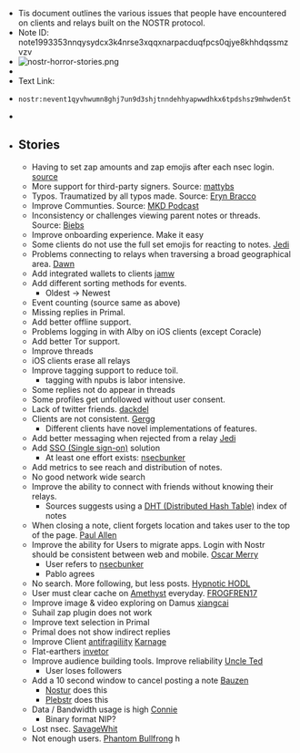 - Tis document outlines the various issues that people have encountered on clients and relays built on the NOSTR protocol.
- Note ID: note1993353nnqysydcx3k4nrse3xqqxnarpacduqfpcs0qjye8khhdqssmzvzv
- ![nostr-horror-stories.png](../assets/nostr-horror-stories_1706196157964_0.png)
-
- Text Link:
-
  ```
  nostr:nevent1qyvhwumn8ghj7un9d3shjtnndehhyapwwdhkx6tpdshsz9mhwden5te0wfjkccte9ec8y6tdv9kzumn9wshsz9nhwden5te0wfjkccte9ehx7um5wghxuet59uq3xamnwvaz7tmsw4e8qmr9wpskwtn9wvhszrnhwden5te0dehhxtnvdakz7qg4waehxw309aex2mrp0yhxgctdw4eju6t09uq3wamnwvaz7tmjv4kxz7fwdehhxarj9e3xzmny9uq3vamnwvaz7tm9v3jkutnwdaehgu3wd3skuep0qywhwumn8ghj7mn0wd68ytnzd96xxmmfdejhytnnda3kjctv9uq35amnwvaz7tmwdaehgu3w0fjkyetyv4jjucmvda6kgtcqyq5kxxjxwvqjq3hq6x6kvwrxycqq605v8hphspy8zpuzgny767a5zk28ft3
  ```
-
- ## Stories
	- Having to set zap amounts and zap emojis after each nsec login. [source](https://nostr.band/?q=nevent1qythwumn8ghj7un9d3shjtnswf5k6ctv9ehx2ap0qyghwumn8ghj7mn0wd68ytnhd9hx2tcpz3mhxue69uhkummnw3ezud3c8qhx7un89uqjvamnwvaz7tmxw3czu6rpd35kvctc9ee8warg94skzcmgv4hzuer99ahx7um5wgq3jamnwvaz7tmsw43xc6tr9eex2mrp095kueewd9hj7qgnwaehxw309ac82unsd3jhqct89ejhxtcprdmhxue69uhhyetvv9ujummjv9hxwetsd9kxctnyv4mz7qghwaehxw309aex2mrp0yhxummnw3ezucnpdejz7qgwwaehxw309ahx7uewd3hkctcpz4mhxue69uhhyetvv9ujuerpd46hxtnfduhsqgyxwtqdxml20cgaamleeyk09khuregc5hl3vx6q4ynlkvh07tj47g3rqeth)
	- More support for third-party signers. Source: [mattybs](https://nostr.band/?q=note18jezfc73fd6rvpdjpf56w0zsx2rzjnpy4vnt0dqnwhyu6t33hwvszweac6)
	- Typos. Traumatized by all typos made. Source: [Eryn Bracco](https://nostr.band/?q=note13aecr7tp7u8xgzm9w0u0jq79kdqcfxt5nz3457j4jq9rr9cn5y5qmh69ny)
	- Improve Communties. Source: [MKD Podcast](https://nostr.band/?q=note1pad48m90f4frntd8sc5fstzz2687a4qhvhl8fkghzx5pddaxry5qn0z90l)
	- Inconsistency or challenges viewing parent notes or threads. Source: [Biebs]()
	- Improve onboarding experience. Make it easy
	- Some clients do not use the full set emojis for reacting to notes. [Jedi](https://nostr.band/?q=note1mh35v6jr5094lxd0z9ln56djjk5tm3xqhtlnnpktnpsa0v0nmkcsuevsh3)
	- Problems connecting to relays when traversing a broad geographical area. [Dawn](https://nostr.band/?q=note1wkcwhsjsf4q0kaw33arwlslljmz3fhwtrg6shdwpn4v6ewzxsh2qhqaa9k)
	- Add integrated wallets to clients [jamw](https://nostr.band/?q=note1zzrut0vjm5flwv7zdd32pd63765lgyffq4fm7hpaf6pvxkgpehxse3ue4x)
	- Add different sorting methods for events.
		- Oldest -> Newest
	- Event counting (source same as above)
	- Missing replies in Primal.
	- Add better offline support.
	- Problems logging in with Alby on iOS clients (except Coracle)
	- Add better Tor support.
	- Improve threads
	- iOS clients erase all relays
	- Improve tagging support to reduce toil.
		- tagging with npubs is labor intensive.
	- Some replies not do appear in threads
	- Some profiles get unfollowed without user consent.
	- Lack of twitter friends. [dackdel](https://nostr.band/?q=note1xzj28q2su3gapvsufpe0yzztvrcnckrlefpw30fszcgtcnemfcys3zyp6t)
	- Clients are not consistent. [Gergg](https://nostr.band/?q=note1j7u2gunxmj5zmxe00kpk877uchlmwp8rys863kly705f6395l5hqyz429p)
		- Different clients have novel implementations of features.
	- Add better messaging when rejected from a relay [Jedi](https://nostr.band/?q=note1l24p2k0jdwkmmgz29jf0hqfpuqtf8dc7uhce472weu4gv8uy7eks8m83uq)
	- Add [SSO (Single sign-on)](https://en.wikipedia.org/wiki/Single_sign-on) solution
		- At least one effort exists: [nsecbunker](https://nsecbunker.com/)
	- Add metrics to see reach and distribution of notes.
	- No good network wide search
	- Improve the ability to connect with friends without knowing their relays.
		- Sources suggests using a [DHT (Distributed Hash Table)](https://en.wikipedia.org/wiki/Distributed_hash_table) index of notes
	- When closing a note, client forgets location and takes user to the top of the page. [Paul Allen](https://nostr.band/?q=note1047d0g5yuwwau46q0cmanlv06jhpdm02tqrn0l9w5jkchzjukxfqhmue9r)
	- Improve the ability for Users to migrate apps. Login with Nostr should be consistent between web and mobile. [Oscar Merry](https://nostr.band/?q=note1y40dzcnhed5403646u2wqp0q0jnxm8f56sjq97k50vx3v0qdrrsssgnhhv)
		- User refers to [nsecbunker](https://nsecbunker.com/)
		- Pablo agrees
	- No search. More following, but less posts. [Hypnotic HODL](https://nostr.band/?q=note1qkq005glqt3pqzlcz2nlu3dns2j0lstpv276n4nrjf7hzgzez0qqytklar)
	- User must clear cache on [Amethyst](https://github.com/vitorpamplona/amethyst) everyday. [FROGFREN17](https://nostr.band/?q=note1frq89qt0c5kl47cndvg0le7eezd2der2ztehmp7zdr25hm99ny7qpzrg9e)
	- Improve image & video exploring on Damus [xiangcai](https://nostr.band/?q=note15jvrwvzm6fx3f3z606a2h9jyr5tzzj0gcdn9e5hapq270jydfuksmm6cr5)
	- Suhail zap plugin does not work
	- Improve text selection in Primal
	- Primal does not show indirect replies
	- Improve Client [antifragiliity](https://en.wikipedia.org/wiki/Antifragility) [Karnage](https://nostr.band/?q=note15uc9mlpj5rkmxa46u3ur74n20x0zuyl9c3tkt7qp2q8mk9fg3tjqtpcvve)
	- Flat-earthers [invetor](https://nostr.band/?q=note123ee2r8cdc9mfkq3dmsp5zlpjqm5jdkay5llev0gd9pnypzcvzzsg4ptj4)
	- Improve audience building tools. Improve reliability [Uncle Ted](https://nostr.band/?q=note15yk002uwqfu4evdqnhud0nfxa00pxtws9mv38p5lrhg29txs2qmqg7xl9k)
		- User loses followers
	- Add a 10 second window to cancel posting a note [Bauzen](https://nostr.band/?q=note12ffq29mye5jekrn7r2pra0y627ar4jnudpnzs7la068cgq4v076qp25524)
		- [Nostur](https://nostur.com/) does this
		- [Plebstr](https://plebstr.com/) does this
	- Data / Bandwidth usage is high [Connie](https://nostr.band/?q=note1ka4s6fn2xv2fsa4xwh8kzruqkaqugyvcaqk72vnlryrc2xy0vuasrfcxe0)
		- Binary format NIP?
	- Lost nsec. [SavageWhit](https://nostr.band/?q=note1yf9djks03ruqcrtw940wseftqjgl8rwkm4rmacq6xacxl9k6l7yqh29nf8)
	- Not enough users. [Phantom Bullfrong](https://nostr.band/?q=note19huqqc0m63a829d0z5xfk6w53qfhwje00lcmhwn0hupvamd39erq5vt9uc)
h
